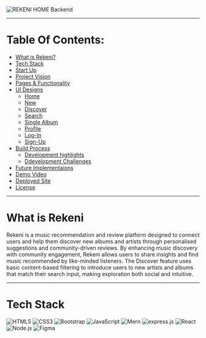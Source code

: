 ![REKENI HOME Backend](https://github.com/user-attachments/assets/89cfb49f-e824-4805-a862-1edc1d389531)
***
# Table Of Contents: 
- [What is Rekeni?](#what-is-rekeni)
- [Tech Stack](#tech-stack)
- [Start Up](#start-up)
- [Project Vision](#project-vision)
- [Pages & Functionality](#pages-&-functionality)
- [UI Designs](#ui-designs)
  - [Home](#home)
  - [New](#new)
  - [Discover](#discover)
  - [Search](#search)
  - [Single Album](#single-album)
  - [Profile](#profile)
  - [Log-In](#log-in)
  - [Sign-Up](#sign-up)
- [Build Process](#build-process)
  - [Development highlights](#development-highlights)
  - [Ddevelopment Challenges](#development-challenges)
- [Future Implementaions](#future-implementations)
- [Demo Video](#Demo-Video)
- [Deployed Site](#deployed-site)
- [License](#license)

***

# What is Rekeni 
Rekeni is a music recommendation and review platform designed to connect users and help them discover new albums and artists through personalised suggestions and community-driven reviews. By enhancing music discovery with community engagement, Rekeni allows users to share insights and find music recommended by like-minded listeners. The Discover feature uses basic content-based filtering to introduce users to new artists and albums that match their search input, making exploration both social and intuitive.

*** 
# Tech Stack
<img src="https://img.shields.io/badge/HTML5-E34F26?style=for-the-badge&logo=html5&logoColor=white" alt="HTML5"/>
<img src="https://img.shields.io/badge/CSS3-1572B6?style=for-the-badge&logo=css3&logoColor=white" alt="CSS3"/>
<img src="https://img.shields.io/badge/Bootstrap-563D7C?style=for-the-badge&logo=bootstrap&logoColor=white" alt="Bootstrap"/>
<img src="https://img.shields.io/badge/JavaScript-F7DF1E?style=for-the-badge&logo=javascript&logoColor=black" alt="JavaScript"/>
<img src="https://img.shields.io/badge/MongoDB-4EA94B?style=for-the-badge&logo=mongodb&logoColor=white" alt="Mern"/>
<img src="https://img.shields.io/badge/Express.js-404D59?style=for-the-badge&logo=express.js&logoColor=white" alt="express.js"/>
<img src="https://img.shields.io/badge/React-20232A?style=for-the-badge&logo=react&logoColor=61DAFB" alt="React"/>
<img src="https://img.shields.io/badge/Node.js-43853D?style=for-the-badge&logo=node.js&logoColor=white" alt="Node.js"/>
<img src="https://img.shields.io/badge/Figma-F24E1E?style=for-the-badge&logo=figma&logoColor=white" alt="Figma"/>
</p>

